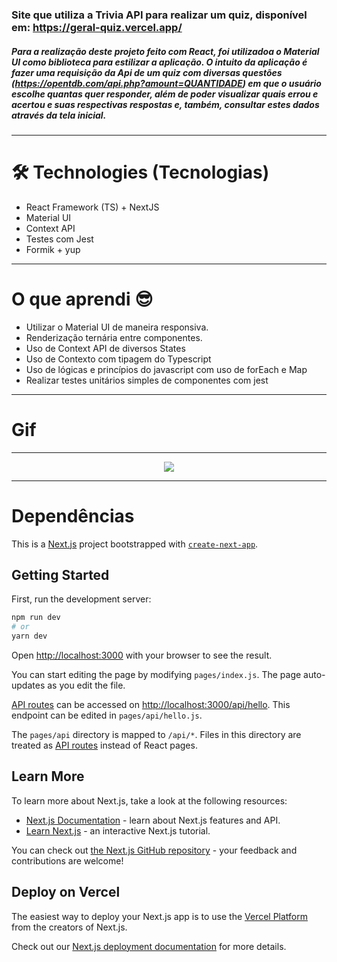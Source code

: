 
### Site que utiliza a Trivia API para realizar um quiz, disponível em: https://geral-quiz.vercel.app/

#####  Para a realização deste projeto feito com React, foi utilizadoa o Material UI como biblioteca para estilizar a aplicação. O intuito da aplicação é fazer uma requisição da Api de um quiz com diversas questões (https://opentdb.com/api.php?amount=QUANTIDADE) em que o usuário escolhe quantas quer responder, além de poder visualizar quais errou e acertou e suas respectivas respostas e, também, consultar estes dados através da tela inicial. 

_________________________________________________________________________________________________________________________________________________________

# 🛠 Technologies (Tecnologias)

- React Framework (TS) + NextJS
- Material UI
- Context API
- Testes com Jest
- Formik + yup

_________________________________________________________________________________________________________________________________________________________

# O que aprendi 😎

- Utilizar o Material UI de maneira responsiva.
- Renderização ternária entre componentes.
- Uso de Context API de diversos States
- Uso de Contexto com tipagem do Typescript
- Uso de lógicas e princípios do javascript com uso de forEach e Map
- Realizar testes unitários simples de componentes com jest

___________________________________________________________________________________________________________________________________________________________________

# Gif

________________________________________________________________________________________________________________________________________________

<p align="center"><img src="public/quiz.gif"/></p>

________________________________________________________________________________________________________________________________________

# Dependências

This is a [Next.js](https://nextjs.org/) project bootstrapped with [`create-next-app`](https://github.com/vercel/next.js/tree/canary/packages/create-next-app).

## Getting Started

First, run the development server:

```bash
npm run dev
# or
yarn dev
```

Open [http://localhost:3000](http://localhost:3000) with your browser to see the result.

You can start editing the page by modifying `pages/index.js`. The page auto-updates as you edit the file.

[API routes](https://nextjs.org/docs/api-routes/introduction) can be accessed on [http://localhost:3000/api/hello](http://localhost:3000/api/hello). This endpoint can be edited in `pages/api/hello.js`.

The `pages/api` directory is mapped to `/api/*`. Files in this directory are treated as [API routes](https://nextjs.org/docs/api-routes/introduction) instead of React pages.

## Learn More

To learn more about Next.js, take a look at the following resources:

- [Next.js Documentation](https://nextjs.org/docs) - learn about Next.js features and API.
- [Learn Next.js](https://nextjs.org/learn) - an interactive Next.js tutorial.

You can check out [the Next.js GitHub repository](https://github.com/vercel/next.js/) - your feedback and contributions are welcome!

## Deploy on Vercel

The easiest way to deploy your Next.js app is to use the [Vercel Platform](https://vercel.com/new?utm_medium=default-template&filter=next.js&utm_source=create-next-app&utm_campaign=create-next-app-readme) from the creators of Next.js.

Check out our [Next.js deployment documentation](https://nextjs.org/docs/deployment) for more details.
